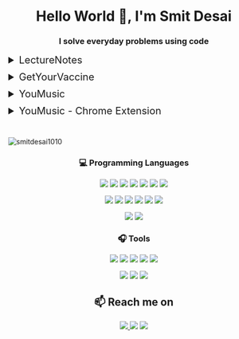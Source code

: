 <h1 align="center">Hello World 👋, I'm Smit Desai</h1>
<h3 align="center">I solve everyday problems using code</h3>

<details style="margin: 10px 0px">
    <summary style="cursor:pointer; font-size: 20px">LectureNotes</summary>
    <br/>
    <p style="margin: 10px 20px"> 
    My friends complained about the difficulties of listening and taking notes simultaneously during a online lecture. So I developed a chrome extension that summarizes a lecture into text in real time </p>
    <a style="margin: 10px 20px" href="https://github.com/smitdesai1010/LectureNotes#lecturenotes">View Project</a>
</details>

<details style="margin: 10px 0px">
    <summary style="cursor:pointer; font-size: 20px">GetYourVaccine</summary>
    <br/>
    <p style="margin: 10px 20px"> During Summer 2021, when vaccinations drives started in India, it faced an acute shortage of vaccines due to the sheer population. As a result vaccines were booked before most people got aware. So I developed a web-application which notifies users via SMS as soon as a vaccine is available in their locality that matches their demographic profile 
    </p>
    <a style="margin: 10px 20px" href="https://github.com/smitdesai1010/GetYourVaccine#getyourvaccine">View Project</a>
</details>

<details style="margin: 10px 0px">
    <summary style="cursor:pointer; font-size: 20px">YouMusic</summary>
    <br/>
    <p style="margin: 10px 20px">
    I was sitting with my father one day and saw he had troubles downloading songs from the internet; as he is a non technical person. So I developed a application which can stream or download any song from YouTube.
    </p>
    <a style="margin: 10px 20px" href="https://github.com/smitdesai1010/YouMusic#youmusic">View Project</a>
</details>

<details style="margin: 10px 0px">
    <summary style="cursor:pointer; font-size: 20px">YouMusic - Chrome Extension</summary>
    <br/>
    <p style="margin: 10px 20px">
    After developing the YouMusic application, I asked a question to myself, "Will people use it, if I deploy it?", the answer was "BIG NO", as apps like Apple music and Spotify are popular and offer much better user experience. So I needed an X-Factor and thus built a chrome extension. Now the client can access all features of YouMusic, while being on the YouTube website, thus reducing the 4-5 clicks and improving the user experience.
    </p>
    <a style="margin: 10px 20px" href="https://github.com/smitdesai1010/YouMusic-ChromeExtension">View Project</a>
</details>

<br/>
<p align="left"> <img src="https://komarev.com/ghpvc/?username=smitdesai1010&label=Profile%20views&color=0e75b6&style=flat" alt="smitdesai1010" /> </p>


<h3 align="center"> 💻 Programming Languages </h3>
<p align="center">  
    <img src="https://img.shields.io/badge/Java-ED8B00?style=for-the-badge&logo=java&logoColor=white">  
    <img src="https://img.shields.io/badge/C++-239120?style=for-the-badge&logo=c%2B%2B&logoColor=white">
    <img src="https://img.shields.io/badge/Python-3776AB?style=for-the-badge&logo=Python&logoColor=white">  
    <img src="https://img.shields.io/badge/JavaScript-F7DF1E?style=for-the-badge&logo=javascript&logoColor=black">  
    <img src="https://img.shields.io/badge/Node.js-43853D?style=for-the-badge&logo=node.js&logoColor=white">   
    <img src="https://img.shields.io/badge/React-20232A?style=for-the-badge&logo=react&logoColor=61DAFB"> 
    <img src="https://img.shields.io/badge/PHP-777BB4?style=for-the-badge&logo=php&logoColor=white">  
</p>

<p align="center">
    <img src="https://img.shields.io/badge/Express.js-404D59?style=for-the-badge&logo=express&logoColor=white">
    <img src="https://img.shields.io/badge/Jupyter-F37626.svg?&style=for-the-badge&logo=Jupyter&logoColor=white">  
    <img src="https://img.shields.io/badge/HTML5-E34F26?style=for-the-badge&logo=html5&logoColor=white">  
    <img src="https://img.shields.io/badge/CSS3-1572B6?style=for-the-badge&logo=css3&logoColor=white"> 
    <img src="https://img.shields.io/badge/Bootstrap-563D7C?style=for-the-badge&logo=bootstrap&logoColor=white">
    <img src="https://img.shields.io/badge/Tensorflow-FF6F00?style=for-the-badge&logo=tensorflow&logoColor=white">  
</p>

<p align="center">
    <img src="https://img.shields.io/badge/MySQL-00000F?style=for-the-badge&logo=mysql&logoColor=white">  
    <img src="https://img.shields.io/badge/Redis-DC382D?style=for-the-badge&logo=Redis&logoColor=white">
</p>


<h3 align="center"> 🎧 Tools </h3>
<p align="center">
    <img src="https://img.shields.io/badge/Git-F05032?style=for-the-badge&logo=git&logoColor=white">
    <img src="https://img.shields.io/badge/-Linux-000000?logo=linux&style=for-the-badge&logoColor=white">   
    <img src="https://img.shields.io/badge/Amazon_AWS-232F3E?style=for-the-badge&logo=amazon-aws&logoColor=white"> 
    <img src="https://img.shields.io/badge/Heroku-430098?style=for-the-badge&logo=heroku&logoColor=white"> 
    <img src="https://img.shields.io/badge/Docker-2CA5E0?style=for-the-badge&logo=docker&logoColor=white">
</p>

<p align="center">
    <img src="https://img.shields.io/badge/vscode-007ACC?style=for-the-badge&logo=Visual%20Studio%20Code&logoColor=white">   
    <img src="https://img.shields.io/badge/Visual Studio-5d2b90?style=for-the-badge&logo=Visual%20Studio&logoColor=white">
    <img src="https://img.shields.io/badge/Eclipse-2C2255?style=for-the-badge&logo=eclipse&logoColor=white"> 
</p>

<h2 align="center"> 📫 Reach me on</h2>
<p align="center">
    <a href="https://www.linkedin.com/in/smitdesai1010/"><img src="https://img.shields.io/badge/LinkedIn-0077B5?style=for-the-badge&logo=linkedin&logoColor=whitee"</a> 
    <a href="mailto:smitdesai1010@gmail.com"><img src="https://img.shields.io/badge/Gmail-D14836?style=for-the-badge&logo=gmail&logoColor=white"></a>
    <a href="https://leetcode.com/smit1010/"><img src="https://img.shields.io/badge/Leetcode-000000?style=for-the-badge&logo=leetcode&logoColor=orange"></a>
</p>

